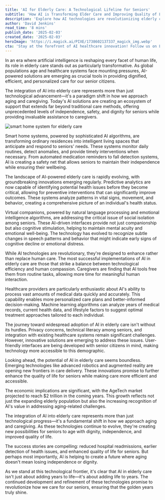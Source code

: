 ```yaml
---
title: 'AI for Elderly Care: A Technological Lifeline for Seniors'
subtitle: 'How AI is Transforming Elder Care and Improving Quality of Life'
description: 'Explore how AI technologies are revolutionizing elderly care, offering unprecedented levels of independence and safety for seniors. From smart home systems to virtual companions, discover the innovations helping seniors maintain dignity and caregivers offer better support.'
author: 'David Jenkins'
read_time: '8 mins'
publish_date: '2025-02-03'
created_date: '2025-02-03'
heroImage: 'https://i.magick.ai/PIXE/1738602137337_magick_img.webp'
cta: 'Stay at the forefront of AI healthcare innovation! Follow us on LinkedIn to explore more groundbreaking developments in elderly care technology and join a community passionate about transforming senior care through AI.'
---
```


In an era where artificial intelligence is reshaping every facet of human life, its role in elderly care stands out as particularly transformative. As global populations age and healthcare systems face mounting pressures, AI-powered solutions are emerging as crucial tools in providing dignified, efficient, and personalized care for our senior citizens.

The integration of AI into elderly care represents more than just technological advancement—it's a paradigm shift in how we approach aging and caregiving. Today's AI solutions are creating an ecosystem of support that extends far beyond traditional care methods, offering unprecedented levels of independence, safety, and dignity for seniors while providing invaluable assistance to caregivers.

![smart home system for elderly care](https://i.magick.ai/PIXE/1738602137340_magick_img.webp)

Smart home systems, powered by sophisticated AI algorithms, are transforming ordinary residences into intelligent living spaces that anticipate and respond to seniors' needs. These systems monitor daily routines, detect anomalies, and provide timely interventions when necessary. From automated medication reminders to fall detection systems, AI is creating a safety net that allows seniors to maintain their independence while ensuring their wellbeing.

The landscape of AI-powered elderly care is rapidly evolving, with groundbreaking innovations emerging regularly. Predictive analytics are now capable of identifying potential health issues before they become critical, allowing for preventive interventions that can significantly improve outcomes. These systems analyze patterns in vital signs, movement, and behavior, creating a comprehensive picture of an individual's health status.

Virtual companions, powered by natural language processing and emotional intelligence algorithms, are addressing the critical issue of social isolation among seniors. These AI-driven interfaces provide not just companionship but also cognitive stimulation, helping to maintain mental acuity and emotional well-being. The technology has evolved to recognize subtle changes in speech patterns and behavior that might indicate early signs of cognitive decline or emotional distress.

While AI technologies are revolutionary, they're designed to enhance rather than replace human care. The most successful implementations of AI in elderly care are those that strike a balance between technological efficiency and human compassion. Caregivers are finding that AI tools free them from routine tasks, allowing more time for meaningful human interaction.

Healthcare providers are particularly enthusiastic about AI's ability to process vast amounts of medical data quickly and accurately. This capability enables more personalized care plans and better-informed decision-making. Machine learning algorithms can analyze years of medical records, current health data, and lifestyle factors to suggest optimal treatment approaches tailored to each individual.

The journey toward widespread adoption of AI in elderly care isn't without its hurdles. Privacy concerns, technical literacy among seniors, and integration with existing healthcare systems remain significant challenges. However, innovative solutions are emerging to address these issues. User-friendly interfaces are being developed with senior citizens in mind, making technology more accessible to this demographic.

Looking ahead, the potential of AI in elderly care seems boundless. Emerging technologies like advanced robotics and augmented reality are opening new frontiers in care delivery. These innovations promise to further enhance the quality of life for seniors while making care more efficient and accessible.

The economic implications are significant, with the AgeTech market projected to reach $2 trillion in the coming years. This growth reflects not just the expanding elderly population but also the increasing recognition of AI's value in addressing aging-related challenges.

The integration of AI into elderly care represents more than just technological progress—it's a fundamental shift in how we approach aging and caregiving. As these technologies continue to evolve, they're creating new possibilities for seniors to age with dignity, independence, and improved quality of life.

The success stories are compelling: reduced hospital readmissions, earlier detection of health issues, and enhanced quality of life for seniors. But perhaps most importantly, AI is helping to create a future where aging doesn't mean losing independence or dignity.

As we stand at this technological frontier, it's clear that AI in elderly care isn't just about adding years to life—it's about adding life to years. The continued development and refinement of these technologies promise to revolutionize how we care for our seniors, ensuring that the golden years truly shine.